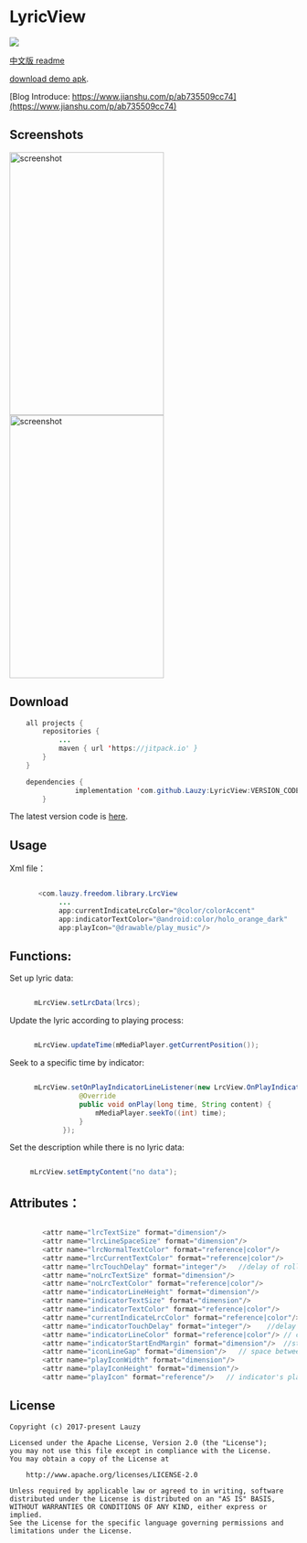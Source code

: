 # LyricView
[![](https://jitpack.io/v/Lauzy/LyricView.svg)](https://jitpack.io/#Lauzy/LyricView)

[中文版 readme](https://github.com/Lauzy/LyricView/blob/master/README_CN.md)

[download demo apk](https://github.com/Lauzy/LyricView/raw/master/apk/demo.apk).

[Blog Introduce: https://www.jianshu.com/p/ab735509cc74](https://www.jianshu.com/p/ab735509cc74)

## Screenshots

<img src="/screenshots/20180428_LyricView_screen_shot_01.png" alt="screenshot" title="screenshot" width="270" height="460" />  <img src="/screenshots/20180428_LyricView_screen_shot_02.png" alt="screenshot" title="screenshot" width="270" height="460" />

## Download

```java
    all projects {
	    repositories {
		    ...
		    maven { url 'https://jitpack.io' }
	    }
	}

    dependencies {
    	        implementation 'com.github.Lauzy:LyricView:VERSION_CODE'
    	}
```

The latest version code is [here](https://github.com/Lauzy/LyricView/releases).

## Usage

Xml file：

```java

       <com.lauzy.freedom.library.LrcView
            ...
            app:currentIndicateLrcColor="@color/colorAccent"
            app:indicatorTextColor="@android:color/holo_orange_dark"
            app:playIcon="@drawable/play_music"/>

```

## Functions:

Set up lyric data:

```java

      mLrcView.setLrcData(lrcs);

```
Update the lyric according to playing process:

```java

      mLrcView.updateTime(mMediaPlayer.getCurrentPosition());

```

Seek to a specific time by indicator:

```java

      mLrcView.setOnPlayIndicatorLineListener(new LrcView.OnPlayIndicatorLineListener() {
                 @Override
                 public void onPlay(long time, String content) {
                     mMediaPlayer.seekTo((int) time);
                 }
             });

```

Set the description while there is no lyric data:

```java

     mLrcView.setEmptyContent("no data");

```

## Attributes：
```java

        <attr name="lrcTextSize" format="dimension"/>
        <attr name="lrcLineSpaceSize" format="dimension"/>
        <attr name="lrcNormalTextColor" format="reference|color"/>
        <attr name="lrcCurrentTextColor" format="reference|color"/>
        <attr name="lrcTouchDelay" format="integer"/>   //delay of rolling back
        <attr name="noLrcTextSize" format="dimension"/>
        <attr name="noLrcTextColor" format="reference|color"/>
        <attr name="indicatorLineHeight" format="dimension"/>
        <attr name="indicatorTextSize" format="dimension"/>
        <attr name="indicatorTextColor" format="reference|color"/>
        <attr name="currentIndicateLrcColor" format="reference|color"/> //current lyric line color
        <attr name="indicatorTouchDelay" format="integer"/>    //delay of indicator's disappearance
        <attr name="indicatorLineColor" format="reference|color"/> // color of indicator line
        <attr name="indicatorStartEndMargin" format="dimension"/>  //start and end margin of indicator
        <attr name="iconLineGap" format="dimension"/>   // space between indicator's playing icon and line
        <attr name="playIconWidth" format="dimension"/>
        <attr name="playIconHeight" format="dimension"/>
        <attr name="playIcon" format="reference"/>   // indicator's playing icon

```

## License

```
Copyright (c) 2017-present Lauzy

Licensed under the Apache License, Version 2.0 (the "License");
you may not use this file except in compliance with the License.
You may obtain a copy of the License at

    http://www.apache.org/licenses/LICENSE-2.0

Unless required by applicable law or agreed to in writing, software
distributed under the License is distributed on an "AS IS" BASIS,
WITHOUT WARRANTIES OR CONDITIONS OF ANY KIND, either express or implied.
See the License for the specific language governing permissions and
limitations under the License.

```